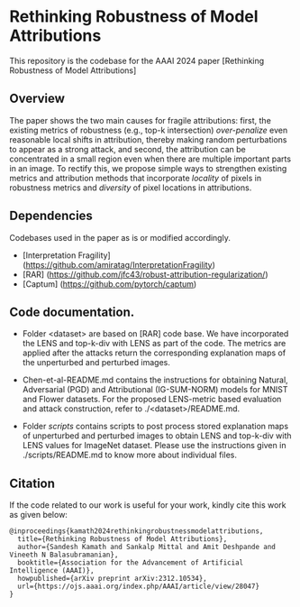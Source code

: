 # Rethinking Robustness of Model Attributions

This repository is the codebase for the AAAI 2024 paper [Rethinking Robustness of Model Attributions]

## Overview
The paper shows the two main causes for fragile attributions: first, the existing metrics of robustness (e.g., top-k intersection) *over-penalize* even reasonable local shifts in attribution, thereby making random perturbations to appear as a strong attack, and second, the attribution can be concentrated in a small region even when there are multiple important parts in an image. To rectify this, we propose simple ways to strengthen existing metrics and attribution methods that incorporate *locality* of pixels in robustness metrics and *diversity* of pixel locations in attributions.

## Dependencies
Codebases used in the paper as is or modified accordingly.

* [Interpretation Fragility] (https://github.com/amiratag/InterpretationFragility)
* [RAR] (https://github.com/jfc43/robust-attribution-regularization/)
* [Captum] (https://github.com/pytorch/captum)

## Code documentation.
* Folder \<dataset\> are based on [RAR] code base. We have incorporated the LENS and top-k-div with LENS as part of the code. The metrics are applied after the attacks return the corresponding explanation maps of the unperturbed and perturbed images.

* Chen-et-al-README.md contains the instructions for obtaining Natural, Adversarial (PGD) and Attributional (IG-SUM-NORM) models for MNIST and Flower datasets. For the proposed LENS-metric based evaluation and attack construction, refer to ./\<dataset\>/README.md.

* Folder *scripts* contains scripts to post process stored explanation maps of unperturbed and perturbed images to obtain LENS and top-k-div with LENS values for ImageNet dataset. Please use the instructions given in ./scripts/README.md to know more about individual files. 

## Citation

If the code related to our work is useful for your work, kindly cite this work as given below:

```[bibtex]
@inproceedings{kamath2024rethinkingrobustnessmodelattributions,
  title={Rethinking Robustness of Model Attributions}, 
  author={Sandesh Kamath and Sankalp Mittal and Amit Deshpande and Vineeth N Balasubramanian},
  booktitle={Association for the Advancement of Artificial Intelligence (AAAI)},
  howpublished={arXiv preprint arXiv:2312.10534},
  url={https://ojs.aaai.org/index.php/AAAI/article/view/28047}
}

```
